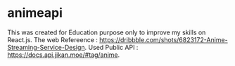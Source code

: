# animeapi
This was created for Education purpose only to improve my skills on React.js.
The web Refereence : https://dribbble.com/shots/6823172-Anime-Streaming-Service-Design.
Used Public API : https://docs.api.jikan.moe/#tag/anime.
